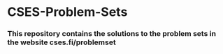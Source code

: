 # CSES-Problem-Sets

### This repository contains the solutions to the problem sets in the website cses.fi/problemset
